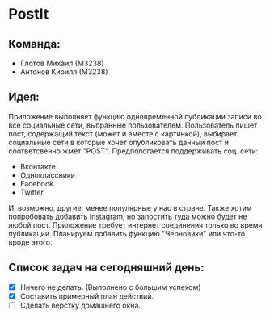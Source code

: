 # PostIt
## Команда:
 - Глотов Михаил (М3238)
 - Антонов Кирилл (М3238)
 
## Идея: 
Приложение выполняет функцию одновременной публикации записи во все социальные сети, выбранные пользователем. Пользователь пишет пост, содержащий текст (может и вместе с картинкой), выбирает социальные сети в которые хочет опубликовать данный пост и соответсвенно жмёт "POST". Предпологается поддерживать соц. сети:
- Вконтакте
- Одноклассники
- Facebook
- Twitter

И, возможно, другие, менее популярные у нас в стране. Также хотим попробовать добавить Instagram, но запостить туда можно будет не любой пост.
Приложение требует интернет соединения только во время публикации. Планируем добавить функцию "Черновики" или что-то вроде этого.

## Список задач на сегодняшний день:
- [x] Ничего не делать. (Выполнено с большим успехом)
- [x] Составить примерный план действий.
- [ ] Сделать верстку домашнего окна.
